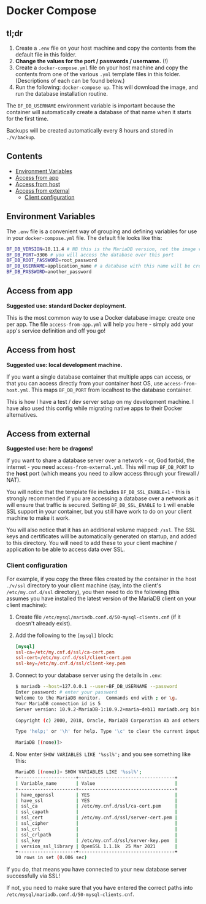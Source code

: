 # Docker Compose

## tl;dr

1. Create a `.env` file on your host machine and copy the contents from the default file in this folder.
2. **Change the values for the port / passwords / username.** (!)
3. Create a `docker-compose.yml` file on your host machine and copy the contents from one of the various `.yml` template files in this folder.  (Descriptions of each can be found below.)
4. Run the following: `docker-compose up`.  This will download the image, and run the database installation routine.

The `BF_DB_USERNAME` environment variable is important because the container will automatically create a database of that name when it starts for the first time.

Backups will be created automatically every 8 hours and stored in `./v/backup`.

## Contents

- [Environment Variables](#environment-variables)
- [Access from app](#access-from-app)
- [Access from host](#access-from-host)
- [Access from external](#access-from-external)
  - [Client configuration](#client-configuration)

## Environment Variables

The `.env` file is a convenient way of grouping and defining variables for use in your `docker-compose.yml` file.  The default file looks like this:

```bash
BF_DB_VERSION=10.11.4 # NB this is the MariaDB version, not the image version
BF_DB_PORT=3306 # you will access the database over this port
BF_DB_ROOT_PASSWORD=root_password
BF_DB_USERNAME=application_name # a database with this name will be created automatically
BF_DB_PASSWORD=another_password
```

## Access from app

**Suggested use: standard Docker deployment.**

This is the most common way to use a Docker database image: create one per app.  The file `access-from-app.yml` will help you here - simply add your app's service definition and off you go!

## Access from host

**Suggested use: local development machine.**

If you want a single database container that multiple apps can access, or that you can access directly from your container host OS, use `access-from-host.yml`.  This maps `BF_DB_PORT` from localhost to the database container.

This is how I have a test / dev server setup on my development machine.  I have also used this config while migrating native apps to their Docker alternatives.

## Access from external

**Suggested use: here be dragons!**

If you want to share a database server over a network - or, God forbid, the internet - you need `access-from-external.yml`.  This will map `BF_DB_PORT` to the **host** port (which means you need to allow access through your firewall / NAT).

You will notice that the template file includes `BF_DB_SSL_ENABLE=1` - this is strongly recommended if you are accessing a database over a network as it will ensure that traffic is secured.  Setting `BF_DB_SSL_ENABLE` to `1` will enable SSL support in your container, but you still have work to do on your client machine to make it work.

You will also notice that it has an additional volume mapped: `/ssl`.  The SSL keys and certificates will be automatically generated on startup, and added to this directory.  You will need to add these to your client machine / application to be able to access data over SSL.

### Client configuration

For example, if you copy the three files created by the container in the host `./v/ssl` directory to your client machine (say, into the client's `/etc/my.cnf.d/ssl` directory), you then need to do the following (this assumes you have installed the latest version of the MariaDB client on your client machine):

1. Create file `/etc/mysql/mariadb.conf.d/50-mysql-clients.cnf` (if it doesn't already exist).

2. Add the following to the `[mysql]` block:

    ```conf
    [mysql]
    ssl-ca=/etc/my.cnf.d/ssl/ca-cert.pem
    ssl-cert=/etc/my.cnf.d/ssl/client-cert.pem
    ssl-key=/etc/my.cnf.d/ssl/client-key.pem
    ```

3. Connect to your database server using the details in `.env`:

    ```bash
    $ mariadb --host=127.0.0.1 --user=BF_DB_USERNAME --password
    Enter password: # enter your password
    Welcome to the MariaDB monitor.  Commands end with ; or \g.
    Your MariaDB connection id is 5
    Server version: 10.9.2-MariaDB-1:10.9.2+maria~deb11 mariadb.org binary distribution

    Copyright (c) 2000, 2018, Oracle, MariaDB Corporation Ab and others.

    Type 'help;' or '\h' for help. Type '\c' to clear the current input statement.

    MariaDB [(none)]>
    ```

4. Now enter `SHOW VARIABLES LIKE '%ssl%';` and you see something like this:

    ```bash
    MariaDB [(none)]> SHOW VARIABLES LIKE '%ssl%';
    +---------------------+-----------------------------------+
    | Variable_name       | Value                             |
    +---------------------+-----------------------------------+
    | have_openssl        | YES                               |
    | have_ssl            | YES                               |
    | ssl_ca              | /etc/my.cnf.d/ssl/ca-cert.pem     |
    | ssl_capath          |                                   |
    | ssl_cert            | /etc/my.cnf.d/ssl/server-cert.pem |
    | ssl_cipher          |                                   |
    | ssl_crl             |                                   |
    | ssl_crlpath         |                                   |
    | ssl_key             | /etc/my.cnf.d/ssl/server-key.pem  |
    | version_ssl_library | OpenSSL 1.1.1k  25 Mar 2021       |
    +---------------------+-----------------------------------+
    10 rows in set (0.006 sec)
    ```

If you do, that means you have connected to your new database server successfully via SSL!

If not, you need to make sure that you have entered the correct paths into `/etc/mysql/mariadb.conf.d/50-mysql-clients.cnf`.
